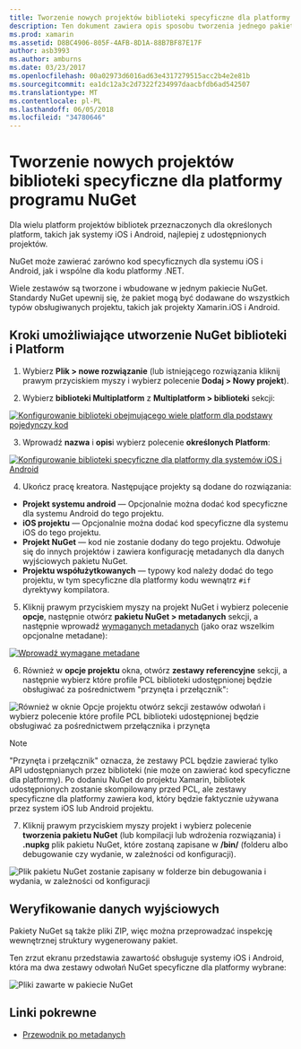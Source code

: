 ```yaml
---
title: Tworzenie nowych projektów biblioteki specyficzne dla platformy programu NuGet
description: Ten dokument zawiera opis sposobu tworzenia jednego pakietu NuGet, który zawiera kod specyficzne dla platformy dla wielu platform.
ms.prod: xamarin
ms.assetid: D8BC4906-805F-4AFB-8D1A-88B7BF87E17F
author: asb3993
ms.author: amburns
ms.date: 03/23/2017
ms.openlocfilehash: 00a02973d6016ad63e4317279515acc2b4e2e81b
ms.sourcegitcommit: ea1dc12a3c2d7322f234997daacbfdb6ad542507
ms.translationtype: MT
ms.contentlocale: pl-PL
ms.lasthandoff: 06/05/2018
ms.locfileid: "34780646"
---
```

# <a name="creating-new-platform-specific-library-projects-for-nuget"></a>Tworzenie nowych projektów biblioteki specyficzne dla platformy programu NuGet

Dla wielu platform projektów bibliotek przeznaczonych dla określonych platform, takich jak systemy iOS i Android, najlepiej z udostępnionych projektów.

NuGet może zawierać zarówno kod specyficznych dla systemu iOS i Android, jak i wspólne dla kodu platformy .NET.

Wiele zestawów są tworzone i wbudowane w jednym pakiecie NuGet. Standardy NuGet upewnij się, że pakiet mogą być dodawane do wszystkich typów obsługiwanych projektu, takich jak projekty Xamarin.iOS i Android.

## <a name="steps-to-create-a-cross-platform-library-nuget"></a>Kroki umożliwiające utworzenie NuGet biblioteki i Platform

1. Wybierz **Plik > nowe rozwiązanie** (lub istniejącego rozwiązania kliknij prawym przyciskiem myszy i wybierz polecenie **Dodaj > Nowy projekt**).

2. Wybierz **biblioteki Multiplatform** z **Multiplatform > biblioteki** sekcji:

  [![](platform-specific-images/mulitplatform-library-sml.png "Konfigurowanie biblioteki obejmującego wiele platform dla podstawy pojedynczy kod")](platform-specific-images/multiplatform-library.png#lightbox)

3. Wprowadź **nazwa** i **opis**i wybierz polecenie **określonych Platform**:

  [![](platform-specific-images/specific-configure-sml.png "Konfigurowanie biblioteki specyficzne dla platformy dla systemów iOS i Android")](platform-specific-images/specific-configure.png#lightbox)

4. Ukończ pracę kreatora. Następujące projekty są dodane do rozwiązania:

  - **Projekt systemu android** — Opcjonalnie można dodać kod specyficzne dla systemu Android do tego projektu.
  - **iOS projektu** — Opcjonalnie można dodać kod specyficzne dla systemu iOS do tego projektu.
  - **Projekt NuGet** — kod nie zostanie dodany do tego projektu. Odwołuje się do innych projektów i zawiera konfigurację metadanych dla danych wyjściowych pakietu NuGet.
  - **Projektu współużytkowanych** — typowy kod należy dodać do tego projektu, w tym specyficzne dla platformy kodu wewnątrz `#if` dyrektywy kompilatora.

5. Kliknij prawym przyciskiem myszy na projekt NuGet i wybierz polecenie **opcje**, następnie otwórz **pakietu NuGet > metadanych** sekcji, a następnie wprowadź [wymaganych metadanych](~/cross-platform/app-fundamentals/nuget-multiplatform-libraries/metadata.md) (jako oraz wszelkim opcjonalne metadane):

  [![](platform-specific-images/specific-metadata-sml.png "Wprowadź wymagane metadane")](platform-specific-images/specific-metadata.png#lightbox)

6. Również w **opcje projektu** okna, otwórz **zestawy referencyjne** sekcji, a następnie wybierz które profile PCL biblioteki udostępnionej będzie obsługiwać za pośrednictwem "przynęta i przełącznik":

  ![](platform-specific-images/specific-reference-assemblies.png "Również w oknie Opcje projektu otwórz sekcji zestawów odwołań i wybierz polecenie które profile PCL biblioteki udostępnionej będzie obsługiwać za pośrednictwem przełącznika i przynęta")

  > [!NOTE]
> "Przynęta i przełącznik" oznacza, że zestawy PCL będzie zawierać tylko API udostępnianych przez biblioteki (nie może on zawierać kod specyficzne dla platformy). Po dodaniu NuGet do projektu Xamarin, bibliotek udostępnionych zostanie skompilowany przed PCL, ale zestawy specyficzne dla platformy zawiera kod, który będzie faktycznie używana przez system iOS lub Android projektu.

7. Kliknij prawym przyciskiem myszy projekt i wybierz polecenie **tworzenia pakietu NuGet** (lub kompilacji lub wdrożenia rozwiązania) i **.nupkg** plik pakietu NuGet, które zostaną zapisane w **/bin/** (folderu albo debugowanie czy wydanie, w zależności od konfiguracji).

  ![](platform-specific-images/create-nuget-package.png "Plik pakietu NuGet zostanie zapisany w folderze bin debugowania i wydania, w zależności od konfiguracji")


## <a name="verifying-the-output"></a>Weryfikowanie danych wyjściowych

Pakiety NuGet są także pliki ZIP, więc można przeprowadzać inspekcję wewnętrznej struktury wygenerowany pakiet.

Ten zrzut ekranu przedstawia zawartość obsługuje systemy iOS i Android, która ma dwa zestawy odwołań NuGet specyficzne dla platformy wybrane:

![](platform-specific-images/nuget-output.png "Pliki zawarte w pakiecie NuGet")


## <a name="related-links"></a>Linki pokrewne

- [Przewodnik po metadanych](~/cross-platform/app-fundamentals/nuget-multiplatform-libraries/metadata.md)

